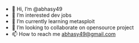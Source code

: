 - 👋 Hi, I’m @abhasy49
- 👀 I’m interested dev jobs
- 🌱 I’m currently learning metasploit
- 💞️ I’m looking to collaborate on opensource project
- 📫 How to reach me abhasy49@gmail.com

<!---
abhasy49/abhasy49 is a ✨ special ✨ repository because its `README.md` (this file) appears on your GitHub profile.
You can click the Preview link to take a look at your changes.
--->
